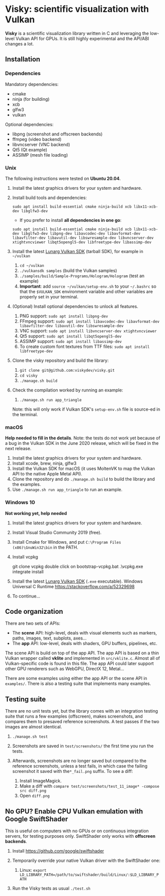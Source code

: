 # Visky: scientific visualization with Vulkan

**Visky** is a scientific visualization library written in C and leveraging the low-level Vulkan API for GPUs. It is still highly experimental and the API/ABI changes a lot.

## Installation

### Dependencies

Mandatory dependencies:

* cmake
* ninja (for building)
* xcb
* glfw3
* vulkan

Optional dependencies:

* libpng (screenshot and offscreen backends)
* ffmpeg (video backend)
* libvncserver (VNC backend)
* Qt5 (Qt example)
* ASSIMP (mesh file loading)


### Unix

The following instructions were tested on **Ubuntu 20.04**.

1. Install the latest graphics drivers for your system and hardware.
2. Install build tools and dependencies:

    `sudo apt install build-essential cmake ninja-build xcb libx11-xcb-dev libglfw3-dev`

    - If you prefer to install **all dependencies in one go**:

    `sudo apt install build-essential cmake ninja-build xcb libx11-xcb-dev libglfw3-dev libpng-dev libavcodec-dev libavformat-dev libavfilter-dev libavutil-dev libswresample-dev libvncserver-dev xtightvncviewer libqt5opengl5-dev libfreetype-dev libassimp-dev`

3. Install the latest [Lunarg Vulkan SDK](https://vulkan.lunarg.com/) (tarball SDK), for example in `~/vulkan`

    1. `cd ~/vulkan`
    2. `./vulkansdk samples` (build the Vulkan samples)
    3. `./samples/build/Sample-Programs/Hologram/Hologram` (test an example)
    4. **Important**: add `source ~/vulkan/setup-env.sh` to your `~/.bashrc` so that the `$VULKAN_SDK` environment variable and other variables are properly set in your terminal.

4. (Optional) Install optional dependencies to unlock all features.

    1. PNG support: `sudo apt install libpng-dev`
    2. FFmpeg support: `sudo apt install libavcodec-dev libavformat-dev libavfilter-dev libavutil-dev libswresample-dev`
    3. VNC support: `sudo apt install libvncserver-dev xtightvncviewer`
    4. Qt5 support: `sudo apt install libqt5opengl5-dev`
    5. ASSIMP support: `sudo apt install libassimp-dev`
    6. To create custom font textures from TTF files: `sudo apt install libfreetype-dev`

5. Clone the visky repository and build the library:

    1. `git clone git@github.com:viskydev/visky.git`
    2. `cd visky`
    3. `./manage.sh build`

6. Check the compilation worked by running an example:

    1. `./manage.sh run app_triangle`

    Note: this will only work if Vulkan SDK's `setup-env.sh` file is source-ed in the terminal.


### macOS

**Help needed to fill in the details**. Note: the tests do not work yet because of a bug in the Vulkan SDK in the June 2020 release, which will be fixed in the next release.

1. Install the latest graphics drivers for your system and hardware.
2. Install xcode, brew, ninja, glfw3
3. Install the Vulkan SDK for macOS (it uses MoltenVK to map the Vulkan API to the native Apple Metal API).
4. Clone the repository and do `./manage.sh build` to build the library and the examples.
5. Use `./manage.sh run app_triangle` to run an example.



### Windows 10

**Not working yet, help needed**

1. Install the latest graphics drivers for your system and hardware.
2. Install Visual Studio Community 2019 (free).
3. Install Cmake for Windows, and put `C:\Program Files (x86)\GnuWin32\bin` in the PATH.
4. Install vcpkg

    git clone vcpkg
    double click on bootstrap-vcpkg.bat
    .\vcpkg.exe integrate install

5. Install the latest [Lunarg Vulkan SDK](https://vulkan.lunarg.com/) (`.exe` executable).
    Windows Universal C Runtime https://stackoverflow.com/a/52329698
6. To continue...


## Code organization

There are two sets of APIs:

* The **scene** API: high-level, deals with visual elements such as markers, paths, images, text, subplots, axes...
* The **app** API: low-level, deals with shaders, GPU buffers, pipelines, etc.

The scene API is build on top of the app API. The app API is based on a thin Vulkan wrapper called **vklite** and implemented in `src/vklite.c`. Almost all of Vulkan-specific code is found in this file. The app API could later support other GPU renderers such as WebGPU, DirectX 12, Metal...

There are some examples using either the app API or the scene API in `examples/`. There is also a testing suite that implements many examples.


## Testing suite

There are no unit tests yet, but the library comes with an integration testing suite that runs a few examples (offscreen), makes screenshots, and compares them to presaved reference screenshots. A test passes if the two images are almost identical.

1. `./manage.sh test`
2. Screenshots are saved in `test/screenshots/` the first time you run the tests.
3. Afterwards, screenshots are no longer saved but compared to the reference screenshots, unless a test fails, in which case the failing screenshot it saved with the`*_fail.png` suffix. To see a diff:

    1. Install ImageMagick.
    2. Make a diff with `compare test/screenshots/test_11_image* -compose src diff.png`
    3. Open `diff.png`


## No GPU? Enable CPU Vulkan emulation with Google SwiftShader

This is useful on computers with no GPUs or on continuous integration servers, for testing purposes only. SwiftShader only works with **offscreen backends**.

1. Install https://github.com/google/swiftshader
2. Temporarily override your native Vulkan driver with the SwiftShader one:

    1. Linux: `export LD_LIBRARY_PATH=/path/to/swiftshader/build/Linux/:$LD_LIBRARY_PATH`

3. Run the Visky tests as usual `./test.sh`
